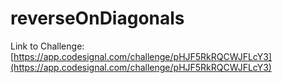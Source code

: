 # reverseOnDiagonals

Link to Challenge: [https://app.codesignal.com/challenge/pHJF5RkRQCWJFLcY3](https://app.codesignal.com/challenge/pHJF5RkRQCWJFLcY3)